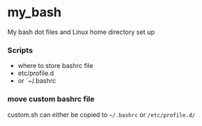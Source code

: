 # my_bash
My bash dot files and Linux home directory set up
### Scripts
- where to store bashrc file
- etc/profile.d
- or `~/.bashrc
### move custom bashrc file
custom.sh can either be copied to `~/.bashrc` or `/etc/profile.d/` 
